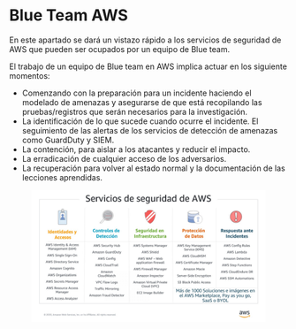 # Blue Team AWS

En este apartado se dará un vistazo rápido a los servicios de seguridad de AWS que pueden ser ocupados por un equipo de Blue team.

El trabajo de un equipo de Blue team en AWS implica actuar en los siguiente momentos:

* Comenzando con la preparación para un incidente haciendo el modelado de amenazas y asegurarse de que está recopilando las pruebas/registros que serán necesarios para la investigación.
* La identificación de lo que sucede cuando ocurre el incidente. El seguimiento de las alertas de los servicios de detección de amenazas como GuardDuty y SIEM.
* La contención, para aislar a los atacantes y reducir el impacto.
* La erradicación de cualquier acceso de los adversarios.
* La recuperación para volver al estado normal y la documentación de las lecciones aprendidas.

<figure><img src="../../.gitbook/assets/image (6) (1).png" alt=""><figcaption></figcaption></figure>

##





















